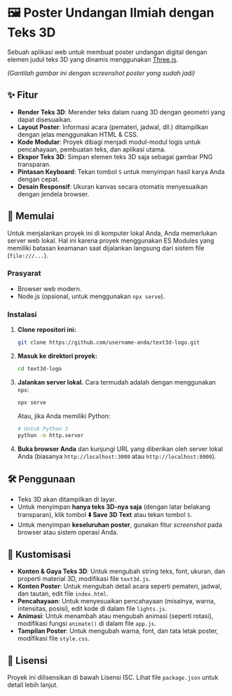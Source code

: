 # 🖼️ Poster Undangan Ilmiah dengan Teks 3D

Sebuah aplikasi web untuk membuat poster undangan digital dengan elemen judul teks 3D yang dinamis menggunakan [Three.js](https://threejs.org/).


*(Gantilah gambar ini dengan screenshot poster yang sudah jadi)*

## ✨ Fitur

-   **Render Teks 3D**: Merender teks dalam ruang 3D dengan geometri yang dapat disesuaikan.
-   **Layout Poster**: Informasi acara (pemateri, jadwal, dll.) ditampilkan dengan jelas menggunakan HTML & CSS.
-   **Kode Modular**: Proyek dibagi menjadi modul-modul logis untuk pencahayaan, pembuatan teks, dan aplikasi utama.
-   **Ekspor Teks 3D**: Simpan elemen teks 3D saja sebagai gambar PNG transparan.
-   **Pintasan Keyboard**: Tekan tombol `S` untuk menyimpan hasil karya Anda dengan cepat.
-   **Desain Responsif**: Ukuran kanvas secara otomatis menyesuaikan dengan jendela browser.

## 🚀 Memulai

Untuk menjalankan proyek ini di komputer lokal Anda, Anda memerlukan server web lokal. Hal ini karena proyek menggunakan ES Modules yang memiliki batasan keamanan saat dijalankan langsung dari sistem file (`file:///...`).

### Prasyarat

-   Browser web modern.
-   Node.js (opsional, untuk menggunakan `npx serve`).

### Instalasi

1.  **Clone repositori ini:**
    ```sh
    git clone https://github.com/username-anda/text3d-logo.git
    ```

2.  **Masuk ke direktori proyek:**
    ```sh
    cd text3d-logo
    ```

3.  **Jalankan server lokal.** Cara termudah adalah dengan menggunakan `npx`:
    ```sh
    npx serve
    ```
    Atau, jika Anda memiliki Python:
    ```sh
    # Untuk Python 3
    python -m http.server
    ```

4.  **Buka browser Anda** dan kunjungi URL yang diberikan oleh server lokal Anda (biasanya `http://localhost:3000` atau `http://localhost:8000`).

## 🛠️ Penggunaan

-   Teks 3D akan ditampilkan di layar.
-   Untuk menyimpan **hanya teks 3D-nya saja** (dengan latar belakang transparan), klik tombol **⬇️ Save 3D Text** atau tekan tombol `S`.
-   Untuk menyimpan **keseluruhan poster**, gunakan fitur *screenshot* pada browser atau sistem operasi Anda.

## 🎨 Kustomisasi

-   **Konten & Gaya Teks 3D**: Untuk mengubah string teks, font, ukuran, dan properti material 3D, modifikasi file `text3d.js`.
-   **Konten Poster**: Untuk mengubah detail acara seperti pemateri, jadwal, dan tautan, edit file `index.html`.
-   **Pencahayaan**: Untuk menyesuaikan pencahayaan (misalnya, warna, intensitas, posisi), edit kode di dalam file `lights.js`.
-   **Animasi**: Untuk menambah atau mengubah animasi (seperti rotasi), modifikasi fungsi `animate()` di dalam file `app.js`.
-   **Tampilan Poster**: Untuk mengubah warna, font, dan tata letak poster, modifikasi file `style.css`.

## 📜 Lisensi

Proyek ini dilisensikan di bawah Lisensi ISC. Lihat file `package.json` untuk detail lebih lanjut.
